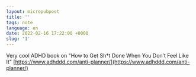 ```yaml
---
layout: micropubpost
title: ''
tags: note
language: en
date: 2022-02-16 17:22:00 +0000
slug: '1'
---
```


Very cool ADHD book on "How to Get Sh*t Done When You Don’t Feel Like It"
[https://www.adhddd.com/anti-planner/](https://www.adhddd.com/anti-planner/)